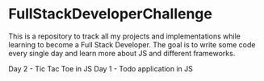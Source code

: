 # FullStackDeveloperChallenge
This is a repository to track all my projects and implementations while learning to become a Full Stack Developer. The goal is to write some code every single day and learn more about JS and different frameworks. 


Day 2 - Tic Tac Toe in JS
Day 1 - Todo application in JS
